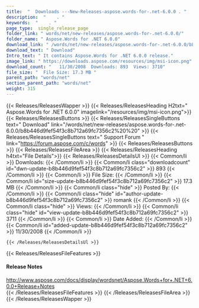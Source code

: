 ```yaml
---
title:  "  Downloads ---New-Releases-aspose.words-for-.net-6.0.0 . " 
description:  "    . " 
keywords:  "    . " 
page_type:  single_release_page
folder_link: " words/net/new-releases/aspose.words-for-.net-6.0.0/"
folder_name: " Aspose.Words for .NET 6.0.0"
download_link: " /words/net/new-releases/aspose.words-for-.net-6.0.0/b8b446d9fef54f3c8b712a69fc7356c2"
download_text: " Download"
Intro_text: " It contains Aspose.Words for .NET 6.0.0 release."
image_link: " https://downloads.aspose.com/resources/img/msi-icon.png"
download_count: "   11/30/2008  Downloads: 893  Views: 3710"
file_size: "  File Size: 17.3 MB "
parent_path: "words/net"
section_parent_path: "words/net"
weight: 315 
---
```


{{< Releases/ReleasesWapper >}}
  {{< Releases/ReleasesHeading H2txt=" Aspose.Words for .NET 6.0.0" imagelink="/resources/img/msi-icon.png">}}
  {{< Releases/ReleasesButtons >}}
    {{< Releases/ReleasesSingleButtons text=" Download" link="/words/net/new-releases/aspose.words-for-.net-6.0.0/b8b446d9fef54f3c8b712a69fc7356c2%20%20" >}}
    {{< Releases/ReleasesSingleButtons text=" Support Forum " link="https://forum.aspose.com/c/words" >}}
  {{< Releases/ReleasesButtons >}}
  {{< Releases/ReleasesFileArea >}}
    {{< Releases/ReleasesHeading h4txt="File Details">}}
    {{< Releases/ReleasesDetailsUl >}}
            {{< Common/li  >}} Downloads: {{< /Common/li >}} 
      {{< Common/li class="downloadcount" id="dwn-update-b8b446d9fef54f3c8b712a69fc7356c2" >}} 893 {{< /Common/li >}} 
      {{< Common/li  >}} File Size: {{< /Common/li >}} 
      {{< Common/li id="size-update-b8b446d9fef54f3c8b712a69fc7356c2" >}} 17.3 MB {{< /Common/li >}} 
      {{< Common/li  class="hide" >}} Posted By: {{< /Common/li >}} 
      {{< Common/li class="hide" id="author-update-b8b446d9fef54f3c8b712a69fc7356c2" >}} romank {{< /Common/li >}} 
      {{< Common/li class="hide"  >}} Views: {{< /Common/li >}} 
      {{< Common/li class="hide" id="view-update-b8b446d9fef54f3c8b712a69fc7356c2" >}} 3711 {{< /Common/li >}} 
      {{< Common/li  >}} Date Added: {{< /Common/li >}} 
      {{< Common/li id="added-update-b8b446d9fef54f3c8b712a69fc7356c2" >}} 11/30/2008 {{< /Common/li >}} 

    {{< /Releases/ReleasesDetailsUl >}}

  {{< Releases/ReleasesFileFeatures >}}
      <h4>Release Notes</h4><div><a href="http://www.aspose.com/docs/display/wordsnet/Aspose.Words+for+.NET+6.0.0+Release+Notes">http://www.aspose.com/docs/display/wordsnet/Aspose.Words+for+.NET+6.0.0+Release+Notes</a></div>
  {{< /Releases/ReleasesFileFeatures >}}
 {{< /Releases/ReleasesFileArea >}}
{{< /Releases/ReleasesWapper >}}


